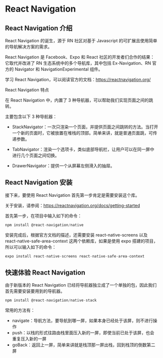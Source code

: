 # React Navigation

## React Navigation 介绍

React Navigation 的诞生，源于 RN 社区对基于 Javascript 的可扩展且使用简单的导航解决方案的需求。

React Navigation 是 Facebook、Expo 和 React 社区的开发者们合作的结果：它取代并改进了 RN 生态系统中的多个导航库，其中包括 Ex-Navigation、RN 官方的 Navigator 和 NavigationExperimental 组件。

学习 React Navigation，可以阅读官方的文档：https://reactnavigation.org/

React Navigation 特点

在 React Navigation 中，内置了 3 种导航器，可以帮助我们实现页面之间的跳转。

主要包含以下 3 种导航器：

- StackNavigator：一次只渲染一个页面，并提供页面之间跳转的方法。当打开一个新的页面时，它被放置在堆栈的顶部。简单来讲，就是普通页面跳，可传递参数。

- TabNavigator：渲染一个选项卡，类似底部导航栏，让用户可以在同一屏中进行几个页面之间切换。

- DrawerNavigator：提供一个从屏幕左侧滑入的抽屉。

## React Navigation 安装

接下来，要使用 React Navigation 首先第一步肯定是需要安装这个库。

关于安装，请参阅：https://reactnavigation.org/docs/getting-started

首先第一步，在项目中输入如下的命令：

```js
npm install @react-navigation/native
```

安装完成后，根据官方文档的描述，还需要安装 react-native-screens 以及 react-native-safe-area-context 这两个依赖库，如果是使用 expo 搭建的项目，所以可以输入如下的命令：

```js
expo install react-native-screens react-native-safe-area-context
```

## 快速体验 React Navigation

由于新版本的 React Navigation 已经将导航器独立成了一个单独的包，因此我们首先需要安装要用到的导航器。

```js
npm install @react-navigation/native-stack
```

常用的方法有：

- navigate：导航方法，要导航到哪一屏，如果本身已经处于该屏，则不进行操作
- push：以栈的形式往路由栈里面压入新的一屏，即使当前已处于该屏，也会重复压入新的一屏
- goBack：返回上一屏，简单来讲就是栈顶那一屏出栈，回到栈顶的倒数第二屏
